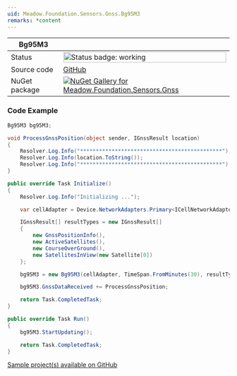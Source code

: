 ```yaml
---
uid: Meadow.Foundation.Sensors.Gnss.Bg95M3
remarks: *content
---
```


| Bg95M3 | |
|--------|--------|
| Status | <img src="https://img.shields.io/badge/Working-brightgreen" style="width: auto; height: -webkit-fill-available;" alt="Status badge: working" /> |
| Source code | [GitHub](https://github.com/WildernessLabs/Meadow.Foundation/tree/main/Source/Meadow.Foundation.Peripherals/Sensors.Gnss.Bg95M3) |
| NuGet package | <a href="https://www.nuget.org/packages/Meadow.Foundation.Sensors.Gnss/" target="_blank"><img src="https://img.shields.io/nuget/v/Meadow.Foundation.Sensors.Gnss.svg?label=Meadow.Foundation.Sensors.Gnss" alt="NuGet Gallery for Meadow.Foundation.Sensors.Gnss" /></a> |
### Code Example

```csharp
Bg95M3 bg95M3;

void ProcessGnssPosition(object sender, IGnssResult location)
{
    Resolver.Log.Info("*********************************************");
    Resolver.Log.Info(location.ToString());
    Resolver.Log.Info("*********************************************");  
}

public override Task Initialize()
{
    Resolver.Log.Info("Initializing ...");

    var cellAdapter = Device.NetworkAdapters.Primary<ICellNetworkAdapter>();

    IGnssResult[] resultTypes = new IGnssResult[]
    {
        new GnssPositionInfo(),
        new ActiveSatellites(),
        new CourseOverGround(),
        new SatellitesInView(new Satellite[0])
    };

    bg95M3 = new Bg95M3(cellAdapter, TimeSpan.FromMinutes(30), resultTypes);

    bg95M3.GnssDataReceived += ProcessGnssPosition;

    return Task.CompletedTask;
}

public override Task Run()
{
    bg95M3.StartUpdating();

    return Task.CompletedTask;
}

```

[Sample project(s) available on GitHub](https://github.com/WildernessLabs/Meadow.Foundation/tree/main/Source/Meadow.Foundation.Peripherals/Sensors.Gnss.Bg95M3/Samples/Bg95M3_Sample)


